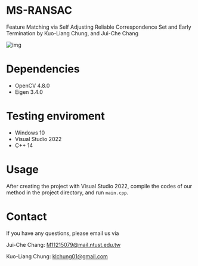 # MS-RANSAC
Feature Matching via Self Adjusting Reliable
Correspondence Set and Early Termination by Kuo-Liang Chung, and Jui-Che Chang

![img](github_image.jpg)
# Dependencies
* OpenCV 4.8.0
* Eigen 3.4.0

# Testing enviroment
* Windows 10
* Visual Studio 2022
* C++ 14

# Usage
After creating the project with Visual Studio 2022, compile the codes of our method in the project directory, and run ```main.cpp```.

# Contact
If you have any questions, please email us via

Jui-Che Chang: <M11215079@mail.ntust.edu.tw>

Kuo-Liang Chung: <klchung01@gmail.com>